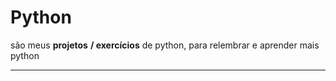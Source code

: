 # Python
 são meus __projetos__ **/ exercícios** de python, para relembrar e aprender mais python
***
